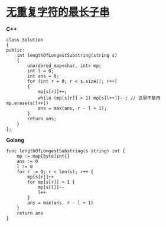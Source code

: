 # [无重复字符的最长子串](https://leetcode.cn/problems/longest-substring-without-repeating-characters/description/)
**C++**
```
class Solution 
{
public:
    int lengthOfLongestSubstring(string s) 
    {
        unordered_map<char, int> mp;
        int l = 0;
        int ans = 0;
        for (int r = 0; r < s.size(); r++)
        {
            mp[s[r]]++;
            while (mp[s[r]] > 1) mp[s[l++]]--; // 这里不能用mp.erase(s[l++])
            ans = max(ans, r - l + 1);
        }
        return ans;
    }
};
```
**Golang**
```
func lengthOfLongestSubstring(s string) int {
    mp := map[byte]int{}
    ans := 0
    l := 0
    for r := 0; r < len(s); r++ {
        mp[s[r]]++
        for mp[s[r]] > 1 {
            mp[s[l]]--
            l++
        }
        ans = max(ans, r - l + 1)
    }
    return ans
}
```
